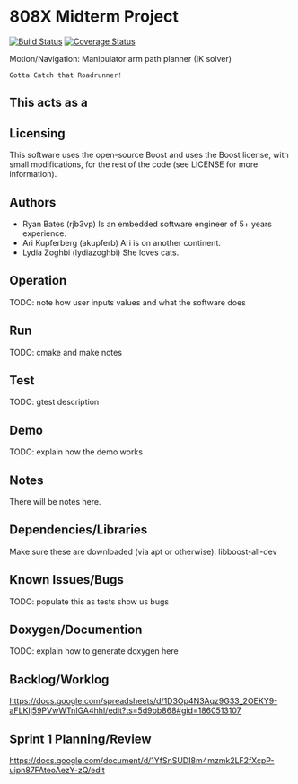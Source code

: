 # 808X Midterm Project
[![Build Status](https://travis-ci.org/akupferb/ARLpathplanner.svg?branch=master)](https://travis-ci.org/akupferb/ARLpathplanner)
[![Coverage Status](https://coveralls.io/repos/github/akupferb/ARLpathplanner/badge.svg?branch=master)](https://coveralls.io/github/akupferb/ARLpathplanner?branch=master)


Motion/Navigation: Manipulator arm path planner (IK solver)
```
Gotta Catch that Roadrunner!
```
This acts as a 
-
## Licensing

This software uses the open-source Boost and uses the Boost license, with small modifications, for the rest of the code (see LICENSE for more information).


## Authors

* Ryan Bates (rjb3vp)
Is an embedded software engineer of 5+ years experience.
* Ari Kupferberg (akupferb)
Ari is on another continent.
* Lydia Zoghbi (lydiazoghbi)
She loves cats.

## Operation
TODO: note how user inputs values and what the software does

## Run
TODO: cmake and make notes

## Test
TODO: gtest description

## Demo
TODO: explain how the demo works




## Notes

There will be notes here.

## Dependencies/Libraries

Make sure these are downloaded (via apt or otherwise):
  libboost-all-dev

## Known Issues/Bugs

TODO: populate this as tests show us bugs

## Doxygen/Documention
TODO: explain how to generate doxygen here

## Backlog/Worklog

https://docs.google.com/spreadsheets/d/1D3Op4N3Aqz9G33_2OEKY9-aFLKIj59PVwWTnIGA4hhI/edit?ts=5d9bb868#gid=1860513107

## Sprint 1 Planning/Review

https://docs.google.com/document/d/1YfSnSUDI8m4mzmk2LF2fXcpP-uipn87FAteoAezY-zQ/edit




